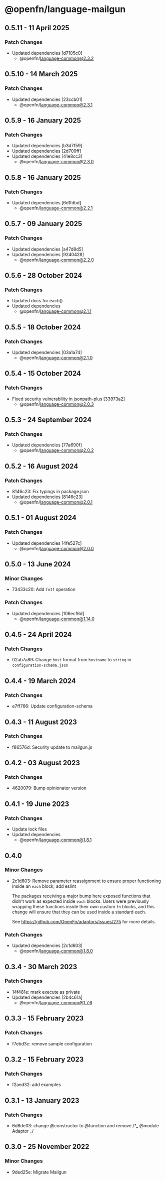 # @openfn/language-mailgun

## 0.5.11 - 11 April 2025

### Patch Changes

* Updated dependencies \[d7105c0]
  * @openfn/language-common@2.3.2

## 0.5.10 - 14 March 2025

### Patch Changes

* Updated dependencies \[23ccb01]
  * @openfn/language-common@2.3.1

## 0.5.9 - 16 January 2025

### Patch Changes

* Updated dependencies \[b3d7f59]
* Updated dependencies \[2d709ff]
* Updated dependencies \[41e8cc3]
  * @openfn/language-common@2.3.0

## 0.5.8 - 16 January 2025

### Patch Changes

* Updated dependencies \[6dffdbd]
  * @openfn/language-common@2.2.1

## 0.5.7 - 09 January 2025

### Patch Changes

* Updated dependencies \[a47d8d5]
* Updated dependencies \[9240428]
  * @openfn/language-common@2.2.0

## 0.5.6 - 28 October 2024

### Patch Changes

* Updated docs for each()
* Updated dependencies
  * @openfn/language-common@2.1.1

## 0.5.5 - 18 October 2024

### Patch Changes

* Updated dependencies \[03a1a74]
  * @openfn/language-common@2.1.0

## 0.5.4 - 15 October 2024

### Patch Changes

* Fixed security vulnerability in jsonpath-plus \[33973a2]
  * @openfn/language-common@2.0.3

## 0.5.3 - 24 September 2024

### Patch Changes

* Updated dependencies \[77a690f]
  * @openfn/language-common@2.0.2

## 0.5.2 - 16 August 2024

### Patch Changes

* 8146c23: Fix typings in package.json
* Updated dependencies \[8146c23]
  * @openfn/language-common@2.0.1

## 0.5.1 - 01 August 2024

### Patch Changes

* Updated dependencies \[4fe527c]
  * @openfn/language-common@2.0.0

## 0.5.0 - 13 June 2024

### Minor Changes

* 73433c20: Add `fnIf` operation

### Patch Changes

* Updated dependencies \[106ecf6d]
  * @openfn/language-common@1.14.0

## 0.4.5 - 24 April 2024

### Patch Changes

* 02ab7a89: Change `host` format from `hostname` to `string` in
  `configuration-schema.json`

## 0.4.4 - 19 March 2024

### Patch Changes

* e7ff766: Update configuration-schema

## 0.4.3 - 11 August 2023

### Patch Changes

* f86576d: Security update to mailgun.js

## 0.4.2 - 03 August 2023

### Patch Changes

* 4620079: Bump opinionator version

## 0.4.1 - 19 June 2023

### Patch Changes

* Update lock files
* Updated dependencies
  * @openfn/language-common@1.8.1

## 0.4.0

### Minor Changes

* 2c1d603: Remove parameter reassignment to ensure proper functioning inside an
  `each` block; add eslint

  The packages receiving a major bump here exposed functions that didn't work as
  expected inside `each` blocks. Users were previously wrapping these functions
  inside their own custom `fn` blocks, and this change will ensure that they can
  be used inside a standard each.

  See https://github.com/OpenFn/adaptors/issues/275 for more details.

### Patch Changes

* Updated dependencies \[2c1d603]
  * @openfn/language-common@1.8.0

## 0.3.4 - 30 March 2023

### Patch Changes

* 14f481e: mark execute as private
* Updated dependencies \[2b4c61a]
  * @openfn/language-common@1.7.6

## 0.3.3 - 15 February 2023

### Patch Changes

* f7ebd3c: remove sample configuration

## 0.3.2 - 15 February 2023

### Patch Changes

* f2aed32: add examples

## 0.3.1 - 13 January 2023

### Patch Changes

* 6d8de03: change @constructor to @function and remove /\*\_ @module Adaptor \_/

## 0.3.0 - 25 November 2022

### Minor Changes

* 9ded25e: Migrate Mailgun
